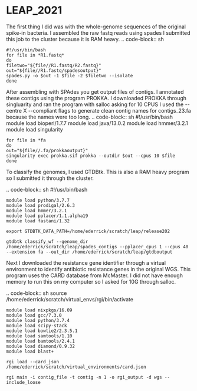 # LEAP_2021

The first thing I did was with the whole-genome sequences of the original spike-in bacteria.
I assembled the raw fastq reads using spades 
I submitted this job to the cluster because it is RAM heavy.
.. code-block:: sh

	#!/usr/bin/bash
	for file in *R1.fastq*
	do
	filetwo="${file//R1.fastq/R2.fastq}"
	out="${file//R1.fastq/spadesoutput}"
	spades.py -o $out -1 $file -2 $filetwo --isolate
	done

After assembling with SPAdes you get output files of contigs.
I annotated these contigs using the program PROKKA.
I downloaded PROKKA through singluarity and ran the program with salloc asking for 10 CPUS
I used the --centre X --compliant flags to generate clean contig names for contigs_23.fa because the names were too long.
.. code-block:: sh
	#!/usr/bin/bash
	module load bioperl/1.7.7
	module load java/13.0.2
	module load hmmer/3.2.1
	module load singularity

	for file in *fa 
	do
	out="${file//.fa/prokkaoutput}"
	singularity exec prokka.sif prokka --outdir $out --cpus 10 $file
	done

To classify the genomes, I used GTDBtk. This is also a RAM heavy program so I submitted it through the cluster.

.. code-block:: sh
	#!/usr/bin/bash
	
	module load python/3.7.7
	module load prodigal/2.6.3
	module load hmmer/3.2.1
	module load pplacer/1.1.alpha19
	module load fastani/1.32

	export GTDBTK_DATA_PATH=/home/ederrick/scratch/leap/release202

	gtdbtk classify_wf --genome_dir /home/ederrick/scratch/leap/spades_contigs --pplacer_cpus 1 --cpus 40 --extension fa --out_dir /home/ederrick/scratch/leap/gtdboutput


Next I downloaded the resistance gene identifier through a virtual environment to identify antibiotic resistance genes in the original WGS. This program uses the
CARD database from McMaster.
I did not have enough memory to run this on my computer so I asked for 10G through salloc.

.. code-block:: sh
	source /home/ederrick/scratch/virtual_envs/rgi/bin/activate
	
	module load nixpkgs/16.09
	module load gcc/7.3.0
	module load python/3.7.4
	module load scipy-stack
	module load bowtie2/2.3.5.1 
	module load samtools/1.10
	module load bamtools/2.4.1 
	module load diamond/0.9.32
	module load blast+

	rgi load --card_json /home/ederrick/scratch/virtual_environments/card.json

	rgi main -i contig_file -t contig -n 1 -o rgi_output -d wgs --include_loose
